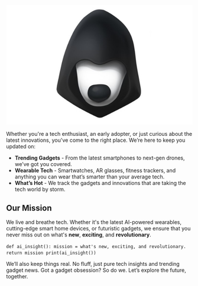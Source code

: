 # <span style="display:none;">What's TrendingNow</span>

<p align="center">
  <img src="assets/trending-gadgets-image.jpg" alt="Trending Gadgets" />
</p>

Whether you're a tech enthusiast, an early adopter, or just curious about the latest innovations, you've come to the right place. We’re here to keep you updated on:

- **Trending Gadgets** - From the latest smartphones to next-gen drones, we’ve got you covered.
- **Wearable Tech** - Smartwatches, AR glasses, fitness trackers, and anything you can wear that’s smarter than your average tech.
- **What’s Hot** - We track the gadgets and innovations that are taking the tech world by storm.

## Our Mission

We live and breathe tech. Whether it's the latest AI-powered wearables, cutting-edge smart home devices, or futuristic gadgets, we ensure that you never miss out on what's **new**, **exciting**, and **revolutionary**.

`def ai_insight(): mission = what's new, exciting, and revolutionary. return mission print(ai_insight()) `

We’ll also keep things real. No fluff, just pure tech insights and trending gadget news. Got a gadget obsession? So do we. Let’s explore the future, together.
